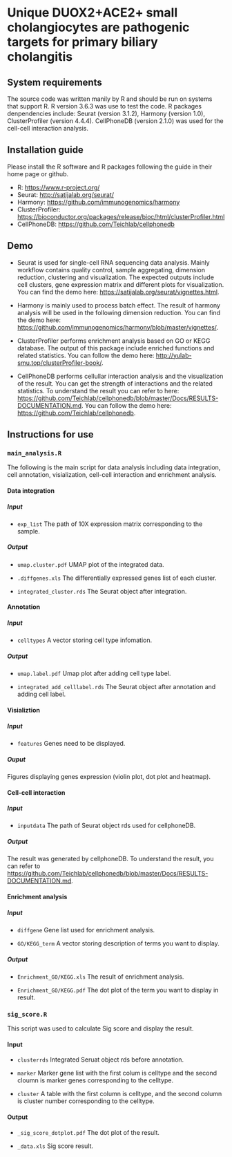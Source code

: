 # Unique DUOX2+ACE2+ small cholangiocytes are pathogenic targets for primary biliary cholangitis


## System requirements

The source code was written manily by R and should be run on systems that support R. R version 3.6.3 was use to test the code. R packages denpendencies include: Seurat (version 3.1.2), Harmony (version 1.0), ClusterProfiler (version 4.4.4). CellPhoneDB (version 2.1.0) was used for the cell-cell interaction analysis.

## Installation guide

Please install the R software and R packages following the guide in their home page or github.

* R: https://www.r-project.org/
* Seurat: http://satijalab.org/seurat/
* Harmony: https://github.com/immunogenomics/harmony
* ClusterProfiler: https://bioconductor.org/packages/release/bioc/html/clusterProfiler.html
* CellPhoneDB: https://github.com/Teichlab/cellphonedb

## Demo

* Seurat is used for single-cell RNA sequencing data analysis. Mainly workflow contains quality control, sample aggregating, dimension reduction, clustering and visualization. The expected outputs include cell clusters, gene expression matrix and different plots for visualization. You can find the demo here: https://satijalab.org/seurat/vignettes.html.

* Harmony is mainly used to process batch effect. The result of harmony analysis will be used in the following dimension reduction. You can find the demo here: https://github.com/immunogenomics/harmony/blob/master/vignettes/.

* ClusterProfiler performs enrichment analysis based on GO or KEGG database. The output of this package include enriched functions and related statistics. You can follow the demo here: http://yulab-smu.top/clusterProfiler-book/.

* CellPhoneDB performs cellullar interaction analysis and the visualization of the result. You can get the strength of interactions and the related statistics. To understand the result you can refer to here: https://github.com/Teichlab/cellphonedb/blob/master/Docs/RESULTS-DOCUMENTATION.md. You can follow the demo here: https://github.com/Teichlab/cellphonedb.


## Instructions for use

### `main_analysis.R`

The following is the main script for data analysis including data integration, cell annotation, visialization, cell-cell interaction and enrichment analysis.

#### Data integration

##### Input

* `exp_list` The path of 10X expression matrix corresponding to the sample.

##### Output

* `umap.cluster.pdf` UMAP plot of the integrated data.

* `.diffgenes.xls` The differentially expressed genes list of each cluster.

* `integrated_cluster.rds` The Seurat object after integration.


#### Annotation

##### Input

* `celltypes` A vector storing cell type infomation.

##### Output

* `umap.label.pdf` Umap plot after adding cell type label.

* `integrated_add_celllabel.rds` The Seurat object after annotation and adding cell label.


#### Visializtion

##### Input

* `features` Genes need to be displayed.

##### Ouput

Figures displaying genes expression (violin plot, dot plot and heatmap).


#### Cell-cell interaction

##### Input

* `inputdata` The path of Seurat object rds used for cellphoneDB.

##### Output

The result was generated by cellphoneDB. To understand the result, you can refer to https://github.com/Teichlab/cellphonedb/blob/master/Docs/RESULTS-DOCUMENTATION.md.


#### Enrichment analysis

##### Input 

* `diffgene` Gene list used for enrichment analysis.

* `GO/KEGG_term` A vector storing description of terms you want to display.

##### Output

* `Enrichment_GO/KEGG.xls` The result of enrichment analysis.

* `Enrichment_GO/KEGG.pdf` The dot plot of the term you want to display in result.


### `sig_score.R`

This script was used to calculate Sig score and display the result.

#### Input

* `clusterrds` Integrated Seruat object rds before annotation.

* `marker` Marker gene list with the first colum is celltype and the second cloumn is marker genes corresponding to the celltype.

* `cluster` A table with the first column is celltype, and the second column is cluster number corresponding to the celltype.

#### Output

* `_sig_score_dotplot.pdf` The dot plot of the result.

* `_data.xls` Sig score result.
